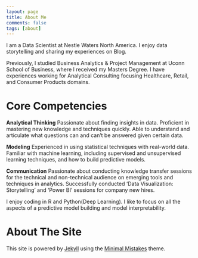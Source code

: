 ```yaml
---
layout: page
title: About Me
comments: false
tags: [about]
---
```


I am a Data Scientist at Nestle Waters North America. I enjoy data storytelling and 
sharing my experiences on Blog.

Previously, I studied Business Analytics & Project Management at Uconn School of Business, where I received my Masters 
Degree. I have experiences working for Analytical Consulting focusing Healthcare, Retail, and
Consumer Products domains.

Core Competencies
=================

**Analytical Thinking**
Passionate about finding insights in data. Proficient in mastering new knowledge and techniques quickly. Able to understand and articulate what questions can and can’t be answered given certain data.

**Modeling**
Experienced in using statistical techniques with real-world data. Familiar with machine learning, including supervised and unsupervised learning techniques, and how to build predictive models.

**Communication**
Passionate about conducting knowledge transfer sessions for the technical and non-technical audience on emerging tools and techniques in analytics. Successfully conducted ‘Data Visualization: Storytelling’ and ‘Power BI’ sessions for company new hires.

I enjoy coding in R and Python(Deep Learning). I like to focus on all the aspects of a predictive model building and model interpretability.


About The Site
=========
This site is powered by [Jekyll](http://jekyllrb.com/) using the [Minimal Mistakes](http://mademistakes.com/minimal-mistakes/) theme.
